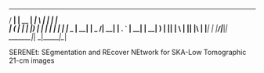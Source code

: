   _____ ______ _____  ______ _   _ ______ _   
 / ____|  ____|  __ \|  ____| \ | |  ____| |  
| (___ | |__  | |__) | |__  |  \| | |__  | |_ 
 \___ \|  __| |  _  /|  __| | . ` |  __| | __|
 ____) | |____| | \ \| |____| |\  | |____| |_ 
|_____/|______|_|  \_\______|_| \_|______|\__|

SERENEt: SEgmentation and REcover NEtwork for SKA-Low Tomographic 21-cm images
